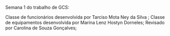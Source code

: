 Semana 1 do trabalho de GCS: 

Classe de funcionários desenvolvida por Tarciso Mota Ney da Silva ;
Classe de equipamentos desenvolvida por Marina Lenz Hostyn Dorneles;
Revisado por Carolina de Souza Gonçalves;
